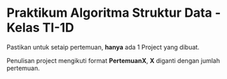 # Praktikum Algoritma Struktur Data - Kelas TI-1D

Pastikan untuk setaip pertemuan, **hanya** ada 1 Project yang dibuat. 

Penulisan project mengikuti format **PertemuanX**,   **X** diganti dengan jumlah pertemuan.
